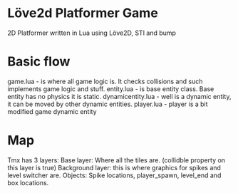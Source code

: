 # Löve2d Platformer Game
2D Platformer written in Lua using Löve2D, STI and bump

# Basic flow
game.lua - is where all game logic is. It checks collisions and such implements game logic and stuff.
entity.lua - is base entity class. Base entity has no physics it is static.
dynamicentity.lua - well is a dynamic entity, it can be moved by other dynamic entities.
player.lua - player is a bit modified game dynamic entity

# Map

Tmx has 3 layers:
Base layer: Where all the tiles are. (collidble property on this layer is true)
Background layer: this is where graphics for spikes and level switcher are.
Objects: Spike locations, player_spawn, level_end and box locations.

